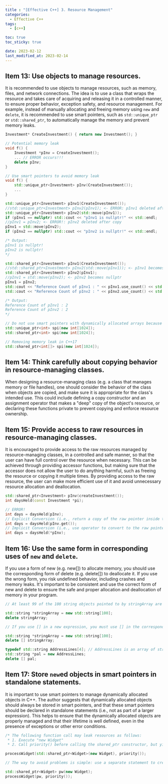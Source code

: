 ```yaml
---
title : "[Effective C++] 3. Resource Management"
categories:
  - Effective C++
tags:
  - [c++]

toc: true
toc_sticky: true

date: 2023-02-12
last_modified_at: 2023-02-14
---
```


## Item 13: Use objects to manage resources.

It is recommended to use objects to manage resources, such as memory, files, and network connections. The idea is to use a class that wraps the resource and takes care of acquiring and releasing it in a controlled manner, to ensure proper behavior, exception safety, and resource management. For example, instead of manually allocating and freeing memory using `new` and `delete`, it is recommended to use smart pointers, such as `std::unique_ptr` or `std::shared_ptr`, to automatically manage the memory and prevent memory leaks.

```c++
Investment* CreateInvestment() { return new Investment(); }

// Potential memory leak
void f() {
    Investment *pInv = CreateInvestment();
    ... // ERROR occurs!!!
    delete pInv;
}

// Use smart pointers to avoid memory leak
void f() {
    std::unique_ptr<Investment> pInv(CreateInvestment());
    ...
}
```

```c++
std::unique_ptr<Investment> pInv1(CreateInvestment());
//std::unique_ptr<Investment> pInv2(pInv1); <- ERROR: pInv1 deleted after copy
std::unique_ptr<Investment> pInv2(std::move(pInv1));
if (pInv1 == nullptr) std::cout << "pInv1 is nullptr!" << std::endl;
//pInv1 = pInv2; <- ERROR!: pInv2 deleted after copy
pInv1 = std::move(pInv2);
if (pInv2 == nullptr) std::cout << "pInv2 is nullptr!" << std::endl;

/* Output:
pInv1 is nullptr!
pInv2 is nullptr!
*/
```

```c++
std::shared_ptr<Investment> pInv1(CreateInvestment());
//std::shared_ptr<Investment> pInv2(std::move(pInv1)); <- pInv1 becomes nullptr
std::shared_ptr<Investment> pInv2(pInv1);
//pInv1 = std::move(pInv2); <- pInv2 becomes nullptr
pInv1 = pInv2;
std::cout << "Reference Count of pInv1 : " << pInv1.use_count() << std::endl;
std::cout << "Reference Count of pInv2 : " << pInv2.use_count() << std::endl;

/* Output:
Reference Count of pInv1 : 2
Reference Count of pInv2 : 2
*/
```

```c++
// Do not use smart pointers with dynamically allocated arrays because both unique_ptr and shared_ptr use delete instead of delete [], which leads to memory leak.
std::unique_ptr<int> spi(new int[1024]);
std::shared_ptr<int> spi(new int[1024]);

// Removing memory leak in C++17
std::shared_ptr<int[]> spi(new int[1024]);
```

## Item 14: Think carefully about copying behavior in resource-managing classes.

When designing a resource-managing class (e.g. a class that manages memory or file handles), one should consider the behavior of the class when objects are copied, and make sure it is appropriate for the class's intended use. This could include defining a copy constructor and an assignment operator that makes a "deep" copy of the object's resource, or declaring these functions private to prevent copying and enforce resource ownership.

## Item 15: Provide access to raw resources in resource-managing classes.

It is encouraged to provide access to the raw resources managed by resource-managing classes, in a controlled and safe manner, so that the user can have full control over the resource when necessary. This can be achieved through providing accessor functions, but making sure that the accessor does not allow the user to do anything harmful, such as freeing the resource or copying it multiple times. By providing access to the raw resource, the user can make more efficient use of it and avoid unnecessary resource allocation and deallocation.

```c++
std::shared_ptr<Investment> pInv(createInvestment());
int daysHeld(const Investment *pi);

// ERROR!
int days = daysHeld(pInv);
// Explicit Conversion (i.e., return a copy of the raw pointer inside the smart pointer object)
int days = daysHeld(pInv.get());
// Implicit Conversion (i.e., use operator to convert to the raw pointer)
int days = daysHeld(*pInv);
```

## Item 16: Use the same form in corresponding uses of `new` and `delete`.

If you use a form of new (e.g. new[]) to allocate memory, you should use the corresponding form of delete (e.g. delete[]) to deallocate it. If you use the wrong form, you risk undefined behavior, including crashes and memory leaks. It's important to be consistent and use the correct form of new and delete to ensure the safe and proper allocation and deallocation of memory in your program.

```c++
// At least 99 of the 100 string objects pointed to by stringArray are unlikely to be properly destroyed

std::string *stringArray = new std::string[100];
delete stringArray;

// If you use [] in a new expression, you must use [] in the corresponding delete expression. If you don't use [] in a new expression, don't use [] in the matching delete expression.

std::string *stringArray = new std::string[100];
delete [] stringArray;

typedef std::string AddressLines[4]; // AddressLines is an array of string
std::string *pal = new AddressLines;
delete [] pal;
```

## Item 17: Store `new`ed objects in smart pointers in standalone statements.

It is important to use smart pointers to manage dynamically allocated objects in C++. The author suggests that dynamically allocated objects should always be stored in smart pointers, and that these smart pointers should be declared in standalone statements (i.e., not as part of a larger expression). This helps to ensure that the dynamically allocated objects are properly managed and that their lifetime is well defined, even in the presence of exceptions or other error conditions.

```c++
/* The following function call may leak resources as follows:
 * 1. Execute "new Widget"
 * 2. Call priority() before calling the shared_ptr constructor, but yields exception */

processWidget(std::shared_ptr<Widget>(new Widget), priority());

// The way to avoid problems is simple: use a separate statement to create the Widget and store it in a smart pointer

std::shared_ptr<Widget> pw(new Widget);
processWidget(pw, priority());
```